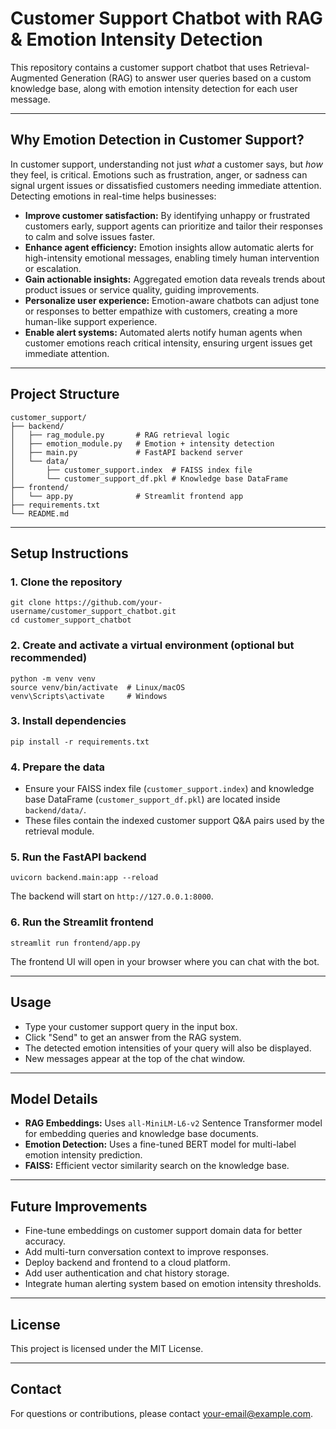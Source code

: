 <!DOCTYPE html>
<html lang="en">
<head>
  <meta charset="UTF-8" />
  
</head>
<body>

<h1>Customer Support Chatbot with RAG & Emotion Intensity Detection</h1>

<p>This repository contains a customer support chatbot that uses Retrieval-Augmented Generation (RAG) to answer user queries based on a custom knowledge base, along with emotion intensity detection for each user message.</p>

<hr />

<h2>Why Emotion Detection in Customer Support?</h2>

<p>In customer support, understanding not just <em>what</em> a customer says, but <em>how</em> they feel, is critical. Emotions such as frustration, anger, or sadness can signal urgent issues or dissatisfied customers needing immediate attention. Detecting emotions in real-time helps businesses:</p>

<ul>
  <li><strong>Improve customer satisfaction:</strong> By identifying unhappy or frustrated customers early, support agents can prioritize and tailor their responses to calm and solve issues faster.</li>
  <li><strong>Enhance agent efficiency:</strong> Emotion insights allow automatic alerts for high-intensity emotional messages, enabling timely human intervention or escalation.</li>
  <li><strong>Gain actionable insights:</strong> Aggregated emotion data reveals trends about product issues or service quality, guiding improvements.</li>
  <li><strong>Personalize user experience:</strong> Emotion-aware chatbots can adjust tone or responses to better empathize with customers, creating a more human-like support experience.</li>
  <li><strong>Enable alert systems:</strong> Automated alerts notify human agents when customer emotions reach critical intensity, ensuring urgent issues get immediate attention.</li>
</ul>

<hr />

<h2>Project Structure</h2>
<pre><code>customer_support/
├── backend/
│   ├── rag_module.py       # RAG retrieval logic
│   ├── emotion_module.py   # Emotion + intensity detection
│   ├── main.py             # FastAPI backend server
│   └── data/
│       ├── customer_support.index  # FAISS index file
│       └── customer_support_df.pkl # Knowledge base DataFrame
├── frontend/
│   └── app.py              # Streamlit frontend app
├── requirements.txt
└── README.md
</code></pre>

<hr />

<h2>Setup Instructions</h2>

<h3>1. Clone the repository</h3>
<pre><code>git clone https://github.com/your-username/customer_support_chatbot.git
cd customer_support_chatbot
</code></pre>

<h3>2. Create and activate a virtual environment (optional but recommended)</h3>
<pre><code>python -m venv venv
source venv/bin/activate  # Linux/macOS
venv\Scripts\activate     # Windows
</code></pre>

<h3>3. Install dependencies</h3>
<pre><code>pip install -r requirements.txt
</code></pre>

<h3>4. Prepare the data</h3>
<ul>
  <li>Ensure your FAISS index file (<code>customer_support.index</code>) and knowledge base DataFrame (<code>customer_support_df.pkl</code>) are located inside <code>backend/data/</code>.</li>
  <li>These files contain the indexed customer support Q&amp;A pairs used by the retrieval module.</li>
</ul>

<h3>5. Run the FastAPI backend</h3>
<pre><code>uvicorn backend.main:app --reload
</code></pre>
<p>The backend will start on <code>http://127.0.0.1:8000</code>.</p>

<h3>6. Run the Streamlit frontend</h3>
<pre><code>streamlit run frontend/app.py
</code></pre>
<p>The frontend UI will open in your browser where you can chat with the bot.</p>

<hr />

<h2>Usage</h2>
<ul>
  <li>Type your customer support query in the input box.</li>
  <li>Click "Send" to get an answer from the RAG system.</li>
  <li>The detected emotion intensities of your query will also be displayed.</li>
  <li>New messages appear at the top of the chat window.</li>
</ul>

<hr />

<h2>Model Details</h2>
<ul>
  <li><strong>RAG Embeddings:</strong> Uses <code>all-MiniLM-L6-v2</code> Sentence Transformer model for embedding queries and knowledge base documents.</li>
  <li><strong>Emotion Detection:</strong> Uses a fine-tuned BERT model for multi-label emotion intensity prediction.</li>
  <li><strong>FAISS:</strong> Efficient vector similarity search on the knowledge base.</li>
</ul>

<hr />

<h2>Future Improvements</h2>
<ul>
  <li>Fine-tune embeddings on customer support domain data for better accuracy.</li>
  <li>Add multi-turn conversation context to improve responses.</li>
  <li>Deploy backend and frontend to a cloud platform.</li>
  <li>Add user authentication and chat history storage.</li>
  <li>Integrate human alerting system based on emotion intensity thresholds.</li>
</ul>

<hr />

<h2>License</h2>
<p>This project is licensed under the MIT License.</p>

<hr />

<h2>Contact</h2>
<p>For questions or contributions, please contact <a href="mailto:your-email@example.com">your-email@example.com</a>.</p>

</body>
</html>
